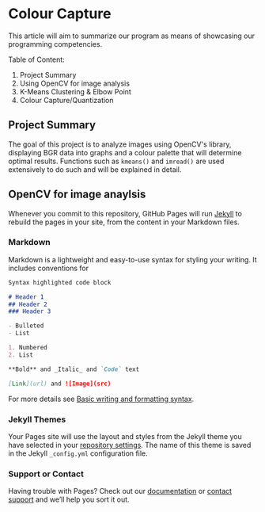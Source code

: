 # Colour Capture 

This article will aim to summarize our program as means of showcasing our programming competencies.

Table of Content:

1. Project Summary
2. Using OpenCV for image analysis 
3. K-Means Clustering & Elbow Point
4. Colour Capture/Quantization


## Project Summary

The goal of this project is to analyze images using OpenCV's library, displaying BGR data into graphs and a colour palette that will determine optimal results. Functions such as `kmeans()` and `imread()` are used extensively to do such and will be explained in detail. 



## OpenCV for image anaylsis








Whenever you commit to this repository, GitHub Pages will run [Jekyll](https://jekyllrb.com/) to rebuild the pages in your site, from the content in your Markdown files.

### Markdown

Markdown is a lightweight and easy-to-use syntax for styling your writing. It includes conventions for

```markdown
Syntax highlighted code block

# Header 1
## Header 2
### Header 3

- Bulleted
- List

1. Numbered
2. List

**Bold** and _Italic_ and `Code` text

[Link](url) and ![Image](src)
```

For more details see [Basic writing and formatting syntax](https://docs.github.com/en/github/writing-on-github/getting-started-with-writing-and-formatting-on-github/basic-writing-and-formatting-syntax).

### Jekyll Themes

Your Pages site will use the layout and styles from the Jekyll theme you have selected in your [repository settings](https://github.com/MaestroFries/FinalCapstoneAlpha/settings/pages). The name of this theme is saved in the Jekyll `_config.yml` configuration file.

### Support or Contact

Having trouble with Pages? Check out our [documentation](https://docs.github.com/categories/github-pages-basics/) or [contact support](https://support.github.com/contact) and we’ll help you sort it out.
